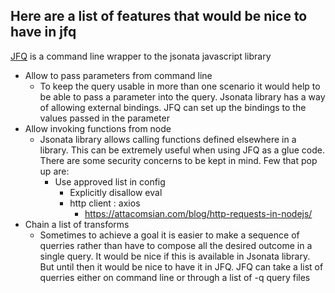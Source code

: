 ## Here are a list of features that would be nice to have in jfq

[JFQ](https://github.com/blgm/jfq) is a command line wrapper to the jsonata javascript library

- Allow to pass parameters from command line
  - To keep the query usable in more than one scenario it would help to be able to pass a parameter into the query. Jsonata library has a way of allowing external bindings. JFQ can set up the bindings to the values passed in the parameter
- Allow invoking functions from node
  - Jsonata library allows calling functions defined elsewhere in a library. This can be extremely useful when using JFQ as a glue code. There are some security concerns to be kept in mind. Few that pop up are:
    - Use approved list in config
      - Explicitly disallow eval
      - http client : axios
        - https://attacomsian.com/blog/http-requests-in-nodejs/ 
- Chain a list of transforms
  - Sometimes to achieve a goal it is easier to make a sequence of querries rather than have to compose all the desired outcome in a single query. It would be nice if this is available in Jsonata library. But until then it would be nice to have it in JFQ. JFQ can take a list of querries either on command line or through a list of -q query files
